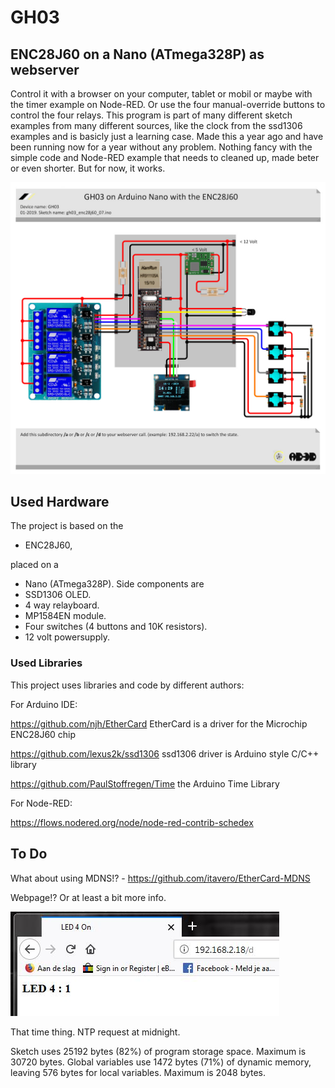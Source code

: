 # GH03

## ENC28J60 on a Nano (ATmega328P) as webserver
Control it with a browser on your computer, tablet or mobil or maybe with the timer example on Node-RED.
Or use the four manual-override buttons to control the four relays.
This program is part of many different sketch examples from many different sources, like the clock from the ssd1306 examples and is basicly just a learning case.
Made this a year ago and have been running now for a year without any problem.
Nothing fancy with the simple code and Node-RED example that needs to cleaned up, made beter or even shorter.
But for now, it works.

![Diagram](https://github.com/Allday3D/GH03/blob/master/gh03_enc28j60_07.jpg)

## Used Hardware
The project is based on the
- ENC28J60,

placed on a
- Nano (ATmega328P).
Side components are
- SSD1306 OLED.
- 4 way relayboard.
- MP1584EN module.
- Four switches (4 buttons and 10K resistors).
- 12 volt powersupply.

### Used Libraries
This project uses libraries and code by different authors:

For Arduino IDE:

https://github.com/njh/EtherCard EtherCard is a driver for the Microchip ENC28J60 chip

https://github.com/lexus2k/ssd1306 ssd1306 driver is Arduino style C/C++ library

https://github.com/PaulStoffregen/Time the Arduino Time Library

For Node-RED:

https://flows.nodered.org/node/node-red-contrib-schedex

## To Do

What about using MDNS!? - https://github.com/itavero/EtherCard-MDNS 

Webpage!? Or at least a bit more info.

![Web view](https://github.com/Allday3D/GH03/blob/master/web_view.jpg)

That time thing. NTP request at midnight.

Sketch uses 25192 bytes (82%) of program storage space. Maximum is 30720 bytes.
Global variables use 1472 bytes (71%) of dynamic memory, leaving 576 bytes for local variables. Maximum is 2048 bytes.



